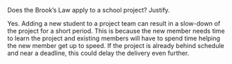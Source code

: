 <panel header="{{ icon_Q_A }} Brook’s Law vs school project">
<question type="text">

Does the Brook’s Law apply to a school project? Justify.

<div slot="answer">

Yes. Adding a new student to a project team can result in a slow-down of the project for a short period. This is because the new member needs time to learn the project and existing members will have to spend time helping the new member get up to speed. If the project is already behind schedule and near a deadline, this could delay the delivery even further.

</div>
</question>
</panel>
